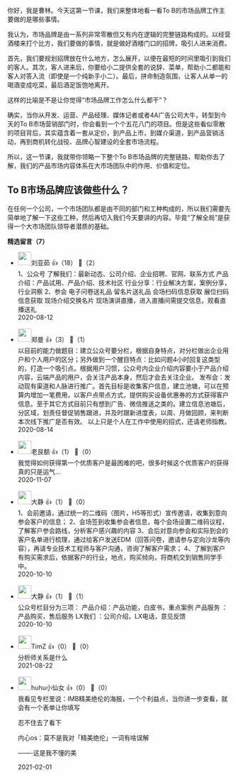 你好，我是曹林。今天这第一节课，我们来整体地看一看To B的市场品牌工作主要做的是哪些事情。

我认为，市场品牌是由一系列非常零散但又有内在逻辑的完整链路构成的。以经营酒楼来打个比方，我们要做的事情，就是做好酒楼门口的招牌，吸引人进来消费。

首先，我们要规划招牌放在什么地方，怎么展开，以便在最短的时间里吸引到我们的客人。其次，客人进来后，你要给小二提供全套的说辞、菜单，帮助小二都能和客人对答入流（即使是一个纯新手小二）。最后，拼命制造氛围，让客人从单一的喝酒变成吃菜，最后酒足饭饱地离开。

这样的比喻是不是让你觉得“市场品牌工作怎么什么都干”？

确实，当你从开发、运营、产品经理、媒体记者或者4A广告公司大牛，转型到今天的To B市场营销部门时，你会看到一个个五花八门的项目。但是这些看似零散的项目背后，其实蕴含着一套从定价，到产品上市，到媒介渠道，到产品营销活动，再到商机转化战役、品牌心智建设的全套市场流程。

所以，这一节课，我就带你领略一下整个To B市场品牌的完整链路，帮助你去了解，我们的产品市场内容体系在大市场团队中的作用、价值和定位。

## To B市场品牌应该做些什么？

在任何一个公司，一个市场团队都是由不同的部门和工种构成的，所以我们需要先简单地了解一下这些工种，然后再切入我们今天要讲的内容。毕竟“了解全局”是获得一个大市场团队领导者潜质的基础。
<div><strong>精选留言（7）</strong></div><ul>
<li><img src="https://static001.geekbang.org/account/avatar/00/20/57/93/9e7ca382.jpg" width="30px"><span>刘亚茹</span> 👍（18） 💬（2）<div>1、公众号
了解我们：最新动态、公司介绍、企业招聘、官网、联系方式
产品介绍：产品试用、产品介绍、技术社区
行业分享：行业解决方案，案例分享，行业洞察
2、参会
电子问卷送礼品
留名片送礼品
会场扫码信息获取
展位扫码信息获取
现场介绍交换名片
现场演讲直播，进入直播间需提交信息，观看直播送礼

</div>2020-08-12</li><br/><li><img src="https://static001.geekbang.org/account/avatar/00/1e/a0/07/a22d307e.jpg" width="30px"><span>郑曼</span> 👍（3） 💬（1）<div>以目前的能力做题目：建立公众号要分栏，根据自身特点，对分栏做出企业用户和个人用户的区分；另外做到一个醒目特点：比如问题4小时回复这类型的，打造一个吸引点。根据用户习惯，公众号内企业介绍内容要小于产品介绍内容，云端产品的用户，会关注产品本身，然后才会去关注企业。 发布会：发动现有渠道和人脉进行推广。首先目标是收集客户信息，建立池塘，可以在预算内增加一笔费用，以客户点带点方式，提供购买设备优惠券的方式获得客户信息。至于其它方式目前只有想到广告、微信推送之类的。建立信息池塘后，分区域，划责任督促销售跟进，并及时跟新进度表，以周、月做回顾，来判断本次线下推广是否有效。 以上只是个人在工作中使用的招式，还请老师指教。</div>2020-08-14</li><br/><li><img src="https://static001.geekbang.org/account/avatar/00/12/03/de/fe473006.jpg" width="30px"><span>老艮额</span> 👍（1） 💬（0）<div>我觉得如何获得第一个优质客户是最困难的吧，很多时候这个优质客户的获得真的只是运气…</div>2020-11-07</li><br/><li><img src="https://static001.geekbang.org/account/avatar/00/20/c1/99/4b836476.jpg" width="30px"><span>大静</span> 👍（1） 💬（0）<div>
1、会前邀请，通过统一的二维码（图片，H5等形式）宣传邀请，收集到意向参会客户的信息；
2、会场签到收集参会者信息，每个会场设置二维码议程，了解客户参会路线，分析客户感兴趣的内容
3、会后对意向参会和实际到会的客户名单进行梳理，通过给客户发送EDM（回答问卷，邀请参与定向沙龙等内容），再请专业技术工程师与客户沟通，咨询了解客户需求；
4、了解到客户有购买需求后，依据客户的行业，地点，购买倾向，将商机交到销售同学手中。</div>2020-10-10</li><br/><li><img src="https://static001.geekbang.org/account/avatar/00/20/c1/99/4b836476.jpg" width="30px"><span>大静</span> 👍（1） 💬（1）<div>公众号栏目分为三项：
产品介绍：产品功能，白皮书，重点案例
产品服务 ：产品购买，售后服务
LX我们 ：公司介绍，LX电话，意见反馈</div>2020-10-10</li><br/><li><img src="http://thirdwx.qlogo.cn/mmopen/vi_32/VDcDr4ibPHl4EIJbZsIez9sxRL6Ea7nU7H0KibAf8ibBCp1INrR7801yB9eVwDbPFkicUeFN5aj5bF7USk6kQRUIfQ/132" width="30px"><span>TimZ</span> 👍（0） 💬（0）<div>分析师关系是什么</div>2021-08-22</li><br/><li><img src="https://static001.geekbang.org/account/avatar/00/0f/84/4c/9fd9e2eb.jpg" width="30px"><span>huhu小仙女</span> 👍（0） 💬（0）<div>我看见专栏里说：IMB精美绝伦的海报，一个个利益点，当你进一步查看，就会有一个表单让你填写

忍不住去了看下

内心os：莫不是我对「精美绝伦」一词有啥误解

——-这是我不懂的美</div>2021-02-01</li><br/>
</ul>